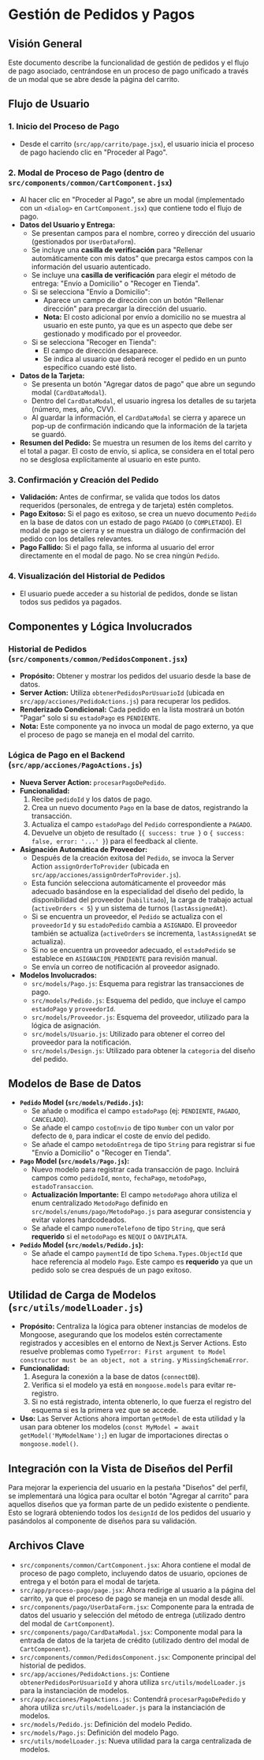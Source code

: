 # Gestión de Pedidos y Pagos

## Visión General

Este documento describe la funcionalidad de gestión de pedidos y el flujo de pago asociado, centrándose en un proceso de pago unificado a través de un modal que se abre desde la página del carrito.

## Flujo de Usuario

### 1. Inicio del Proceso de Pago

*   Desde el carrito (`src/app/carrito/page.jsx`), el usuario inicia el proceso de pago haciendo clic en "Proceder al Pago".

### 2. Modal de Proceso de Pago (dentro de `src/components/common/CartComponent.jsx`)

*   Al hacer clic en "Proceder al Pago", se abre un modal (implementado con un `<dialog>` en `CartComponent.jsx`) que contiene todo el flujo de pago.
*   **Datos del Usuario y Entrega:**
    *   Se presentan campos para el nombre, correo y dirección del usuario (gestionados por `UserDataForm`).
    *   Se incluye una **casilla de verificación** para "Rellenar automáticamente con mis datos" que precarga estos campos con la información del usuario autenticado.
    *   Se incluye una **casilla de verificación** para elegir el método de entrega: "Envío a Domicilio" o "Recoger en Tienda".
    *   Si se selecciona "Envío a Domicilio":
        *   Aparece un campo de dirección con un botón "Rellenar dirección" para precargar la dirección del usuario.
        *   **Nota:** El costo adicional por envío a domicilio no se muestra al usuario en este punto, ya que es un aspecto que debe ser gestionado y modificado por el proveedor.
    *   Si se selecciona "Recoger en Tienda":
        *   El campo de dirección desaparece.
        *   Se indica al usuario que deberá recoger el pedido en un punto específico cuando esté listo.
*   **Datos de la Tarjeta:**
    *   Se presenta un botón "Agregar datos de pago" que abre un segundo modal (`CardDataModal`).
    *   Dentro del `CardDataModal`, el usuario ingresa los detalles de su tarjeta (número, mes, año, CVV).
    *   Al guardar la información, el `CardDataModal` se cierra y aparece un pop-up de confirmación indicando que la información de la tarjeta se guardó.
*   **Resumen del Pedido:** Se muestra un resumen de los ítems del carrito y el total a pagar. El costo de envío, si aplica, se considera en el total pero no se desglosa explícitamente al usuario en este punto.

### 3. Confirmación y Creación del Pedido

*   **Validación:** Antes de confirmar, se valida que todos los datos requeridos (personales, de entrega y de tarjeta) estén completos.
*   **Pago Exitoso:** Si el pago es exitoso, se crea un nuevo documento `Pedido` en la base de datos con un estado de pago `PAGADO` (o `COMPLETADO`). El modal de pago se cierra y se muestra un diálogo de confirmación del pedido con los detalles relevantes.
*   **Pago Fallido:** Si el pago falla, se informa al usuario del error directamente en el modal de pago. No se crea ningún `Pedido`.

### 4. Visualización del Historial de Pedidos

*   El usuario puede acceder a su historial de pedidos, donde se listan todos sus pedidos ya pagados.

## Componentes y Lógica Involucrados

### Historial de Pedidos (`src/components/common/PedidosComponent.jsx`)

*   **Propósito:** Obtener y mostrar los pedidos del usuario desde la base de datos.
*   **Server Action:** Utiliza `obtenerPedidosPorUsuarioId` (ubicada en `src/app/acciones/PedidoActions.js`) para recuperar los pedidos.
*   **Renderizado Condicional:** Cada pedido en la lista mostrará un botón "Pagar" solo si su `estadoPago` es `PENDIENTE`.
*   **Nota:** Este componente ya no invoca un modal de pago externo, ya que el proceso de pago se maneja en el modal del carrito.

### Lógica de Pago en el Backend (`src/app/acciones/PagoActions.js`)

*   **Nueva Server Action:** `procesarPagoDePedido`.
*   **Funcionalidad:**
    1.  Recibe `pedidoId` y los datos de pago.
    2.  Crea un nuevo documento `Pago` en la base de datos, registrando la transacción.
    3.  Actualiza el campo `estadoPago` del `Pedido` correspondiente a `PAGADO`.
    4.  Devuelve un objeto de resultado (`{ success: true }` o `{ success: false, error: '...' }`) para el feedback al cliente.
*   **Asignación Automática de Proveedor:**
    *   Después de la creación exitosa del `Pedido`, se invoca la Server Action `assignOrderToProvider` (ubicada en `src/app/acciones/assignOrderToProvider.js`).
    *   Esta función selecciona automáticamente el proveedor más adecuado basándose en la especialidad del diseño del pedido, la disponibilidad del proveedor (`habilitado`), la carga de trabajo actual (`activeOrders < 5`) y un sistema de turnos (`lastAssignedAt`).
    *   Si se encuentra un proveedor, el `Pedido` se actualiza con el `proveedorId` y su `estadoPedido` cambia a `ASIGNADO`. El proveedor también se actualiza (`activeOrders` se incrementa, `lastAssignedAt` se actualiza).
    *   Si no se encuentra un proveedor adecuado, el `estadoPedido` se establece en `ASIGNACION_PENDIENTE` para revisión manual.
    *   Se envía un correo de notificación al proveedor asignado.
*   **Modelos Involucrados:**
    *   `src/models/Pago.js`: Esquema para registrar las transacciones de pago.
    *   `src/models/Pedido.js`: Esquema del pedido, que incluye el campo `estadoPago` y `proveedorId`.
    *   `src/models/Proveedor.js`: Esquema del proveedor, utilizado para la lógica de asignación.
    *   `src/models/Usuario.js`: Utilizado para obtener el correo del proveedor para la notificación.
    *   `src/models/Design.js`: Utilizado para obtener la `categoria` del diseño del pedido.

## Modelos de Base de Datos

*   **`Pedido` Model (`src/models/Pedido.js`):**
    *   Se añade o modifica el campo `estadoPago` (ej: `PENDIENTE`, `PAGADO`, `CANCELADO`).
    *   Se añade el campo `costoEnvio` de tipo `Number` con un valor por defecto de `0`, para indicar el coste de envío del pedido.
    *   Se añade el campo `metodoEntrega` de tipo `String` para registrar si fue "Envío a Domicilio" o "Recoger en Tienda".
*   **`Pago` Model (`src/models/Pago.js`):**
    *   Nuevo modelo para registrar cada transacción de pago. Incluirá campos como `pedidoId`, `monto`, `fechaPago`, `metodoPago`, `estadoTransaccion`.
    *   **Actualización Importante:** El campo `metodoPago` ahora utiliza el enum centralizado `MetodoPago` definido en `src/models/enums/pago/MetodoPago.js` para asegurar consistencia y evitar valores hardcodeados.
    *   Se añade el campo `numeroTelefono` de tipo `String`, que será **requerido** si el `metodoPago` es `NEQUI` o `DAVIPLATA`.
*   **`Pedido` Model (`src/models/Pedido.js`):**
    *   Se añade el campo `paymentId` de tipo `Schema.Types.ObjectId` que hace referencia al modelo `Pago`. Este campo es **requerido** ya que un pedido solo se crea después de un pago exitoso.

## Utilidad de Carga de Modelos (`src/utils/modelLoader.js`)

*   **Propósito:** Centraliza la lógica para obtener instancias de modelos de Mongoose, asegurando que los modelos estén correctamente registrados y accesibles en el entorno de Next.js Server Actions. Esto resuelve problemas como `TypeError: First argument to Model constructor must be an object, not a string.` y `MissingSchemaError`.
*   **Funcionalidad:**
    1.  Asegura la conexión a la base de datos (`connectDB`).
    2.  Verifica si el modelo ya está en `mongoose.models` para evitar re-registro.
    3.  Si no está registrado, intenta obtenerlo, lo que fuerza el registro del esquema si es la primera vez que se accede.
*   **Uso:** Las Server Actions ahora importan `getModel` de esta utilidad y la usan para obtener los modelos (`const MyModel = await getModel('MyModelName');`) en lugar de importaciones directas o `mongoose.model()`.

## Integración con la Vista de Diseños del Perfil

Para mejorar la experiencia del usuario en la pestaña "Diseños" del perfil, se implementará una lógica para ocultar el botón "Agregar al carrito" para aquellos diseños que ya forman parte de un pedido existente o pendiente. Esto se logrará obteniendo todos los `designId` de los pedidos del usuario y pasándolos al componente de diseños para su validación.

## Archivos Clave

*   `src/components/common/CartComponent.jsx`: Ahora contiene el modal de proceso de pago completo, incluyendo datos de usuario, opciones de entrega y el botón para el modal de tarjeta.
*   `src/app/proceso-pago/page.jsx`: Ahora redirige al usuario a la página del carrito, ya que el proceso de pago se maneja en un modal desde allí.
*   `src/components/pago/UserDataForm.jsx`: Componente para la entrada de datos del usuario y selección del método de entrega (utilizado dentro del modal de `CartComponent`).
*   `src/components/pago/CardDataModal.jsx`: Componente modal para la entrada de datos de la tarjeta de crédito (utilizado dentro del modal de `CartComponent`).
*   `src/components/common/PedidosComponent.jsx`: Componente principal del historial de pedidos.
*   `src/app/acciones/PedidoActions.js`: Contiene `obtenerPedidosPorUsuarioId` y ahora utiliza `src/utils/modelLoader.js` para la instanciación de modelos.
*   `src/app/acciones/PagoActions.js`: Contendrá `procesarPagoDePedido` y ahora utiliza `src/utils/modelLoader.js` para la instanciación de modelos.
*   `src/models/Pedido.js`: Definición del modelo Pedido.
*   `src/models/Pago.js`: Definición del modelo Pago.
*   `src/utils/modelLoader.js`: Nueva utilidad para la carga centralizada de modelos.
